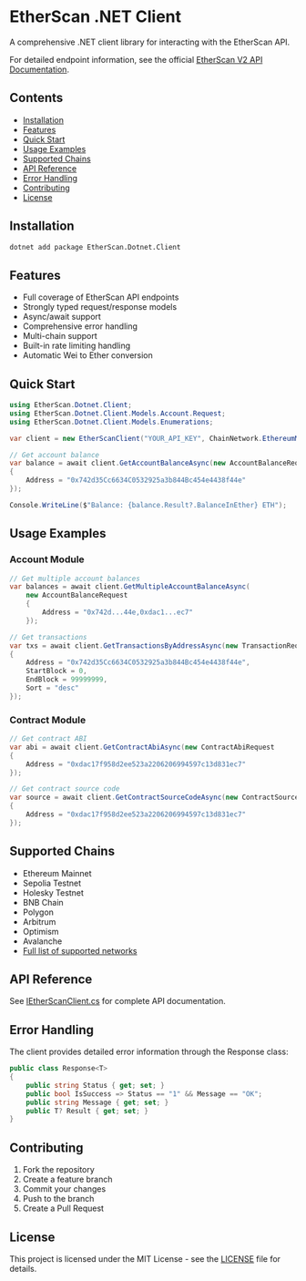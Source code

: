 # EtherScan .NET Client

A comprehensive .NET client library for interacting with the EtherScan API.

For detailed endpoint information, see the official [EtherScan V2 API Documentation](https://docs.etherscan.io/etherscan-v2).

## Contents
- [Installation](#installation)
- [Features](#features)
- [Quick Start](#quick-start)
- [Usage Examples](#usage-examples)
- [Supported Chains](#supported-chains)
- [API Reference](#api-reference)
- [Error Handling](#error-handling)
- [Contributing](#contributing)
- [License](#license)

## Installation

```bash
dotnet add package EtherScan.Dotnet.Client
```

## Features

- Full coverage of EtherScan API endpoints
- Strongly typed request/response models
- Async/await support
- Comprehensive error handling
- Multi-chain support
- Built-in rate limiting handling
- Automatic Wei to Ether conversion

## Quick Start

```csharp
using EtherScan.Dotnet.Client;
using EtherScan.Dotnet.Client.Models.Account.Request;
using EtherScan.Dotnet.Client.Models.Enumerations;

var client = new EtherScanClient("YOUR_API_KEY", ChainNetwork.EthereumMainnet, new HttpClient());

// Get account balance
var balance = await client.GetAccountBalanceAsync(new AccountBalanceRequest 
{ 
    Address = "0x742d35Cc6634C0532925a3b844Bc454e4438f44e" 
});

Console.WriteLine($"Balance: {balance.Result?.BalanceInEther} ETH");
```

## Usage Examples

### Account Module
```csharp
// Get multiple account balances
var balances = await client.GetMultipleAccountBalanceAsync(
    new AccountBalanceRequest 
    { 
        Address = "0x742d...44e,0xdac1...ec7" 
    });

// Get transactions
var txs = await client.GetTransactionsByAddressAsync(new TransactionRequest
{
    Address = "0x742d35Cc6634C0532925a3b844Bc454e4438f44e",
    StartBlock = 0,
    EndBlock = 99999999,
    Sort = "desc"
});
```

### Contract Module
```csharp
// Get contract ABI
var abi = await client.GetContractAbiAsync(new ContractAbiRequest 
{ 
    Address = "0xdac17f958d2ee523a2206206994597c13d831ec7" 
});

// Get contract source code
var source = await client.GetContractSourceCodeAsync(new ContractSourceCodeRequest 
{ 
    Address = "0xdac17f958d2ee523a2206206994597c13d831ec7" 
});
```

## Supported Chains

- Ethereum Mainnet
- Sepolia Testnet
- Holesky Testnet
- BNB Chain
- Polygon
- Arbitrum
- Optimism
- Avalanche
- [Full list of supported networks](src/EtherScan.Dotnet.Client/Models/Enumerations/ChainNetwork.cs)

## API Reference

See [IEtherScanClient.cs](src/EtherScan.Dotnet.Client/IEtherScanClient.cs) for complete API documentation.

## Error Handling

The client provides detailed error information through the Response<T> class:

```csharp
public class Response<T>
{
    public string Status { get; set; }
    public bool IsSuccess => Status == "1" && Message == "OK";
    public string Message { get; set; }
    public T? Result { get; set; }
}
```

## Contributing

1. Fork the repository
2. Create a feature branch
3. Commit your changes
4. Push to the branch
5. Create a Pull Request

## License

This project is licensed under the MIT License - see the [LICENSE](LICENSE) file for details.